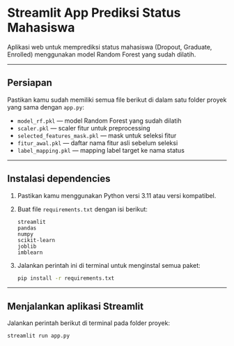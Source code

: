 # Streamlit App Prediksi Status Mahasiswa

Aplikasi web untuk memprediksi status mahasiswa (Dropout, Graduate, Enrolled) menggunakan model Random Forest yang sudah dilatih.

---

## Persiapan

Pastikan kamu sudah memiliki semua file berikut di dalam satu folder proyek yang sama dengan `app.py`:

- `model_rf.pkl` — model Random Forest yang sudah dilatih
- `scaler.pkl` — scaler fitur untuk preprocessing
- `selected_features_mask.pkl` — mask untuk seleksi fitur
- `fitur_awal.pkl` — daftar nama fitur asli sebelum seleksi
- `label_mapping.pkl` — mapping label target ke nama status

---

## Instalasi dependencies

1. Pastikan kamu menggunakan Python versi 3.11 atau versi kompatibel.
2. Buat file `requirements.txt` dengan isi berikut:

    ```
    streamlit
    pandas
    numpy
    scikit-learn
    joblib
    imblearn
    ```

3. Jalankan perintah ini di terminal untuk menginstal semua paket:

    ```bash
    pip install -r requirements.txt
    ```

---

## Menjalankan aplikasi Streamlit

Jalankan perintah berikut di terminal pada folder proyek:

```bash
streamlit run app.py

